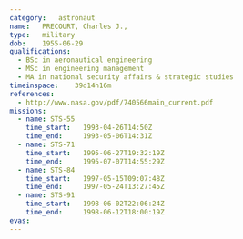 ```yaml
---
category:	astronaut
name:	PRECOURT, Charles J.,
type:	military
dob:	1955-06-29
qualifications:
  - BSc in aeronautical engineering
  - MSc in engineering management
  - MA in national security affairs & strategic studies
timeinspace:	39d14h16m
references:
  - http://www.nasa.gov/pdf/740566main_current.pdf
missions:
  - name: STS-55
    time_start:   1993-04-26T14:50Z
    time_end:     1993-05-06T14:31Z
  - name: STS-71
    time_start:   1995-06-27T19:32:19Z
    time_end:     1995-07-07T14:55:29Z
  - name: STS-84
    time_start:   1997-05-15T09:07:48Z
    time_end:     1997-05-24T13:27:45Z
  - name: STS-91
    time_start:   1998-06-02T22:06:24Z
    time_end:     1998-06-12T18:00:19Z
evas:
---
```

